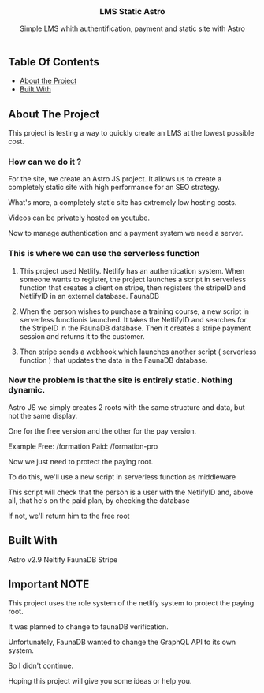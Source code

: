 <br/>
<p align="center">
  <h3 align="center">LMS Static Astro</h3>

  <p align="center">
    Simple LMS whith authentification, payment and static site with Astro
    <br/>
    <br/>
  </p>
</p>



## Table Of Contents

* [About the Project](#about-the-project)
* [Built With](#built-with)

## About The Project

This project is testing a way to quickly create an LMS at the lowest possible cost.

### How can we do it ?

For the site, we create an Astro JS project. It allows us to create a completely static site with high performance for an SEO strategy.

What's more, a completely static site has extremely low hosting costs.

Videos can be privately hosted on youtube.

Now to manage authentication and a payment system we need a server.

### This is where we can use the serverless function

1. This project used Netlify. Netlify has an authentication system. When someone wants to register, the project launches a script in serverless function that creates a client on stripe, then registers the stripeID and NetlifyID in an external database. FaunaDB


2. When the person wishes to purchase a training course, a new script in serverless functionis launched. It takes the NetlifyID and searches for the StripeID in the FaunaDB database. Then it creates a stripe payment session and returns it to the customer.

3. Then stripe sends a webhook which launches another script ( serverless function ) that updates the data in the FaunaDB database.


### Now the problem is that the site is entirely static. Nothing dynamic.

Astro JS we simply creates 2 roots with the same structure and data, but not the same display.

One for the free version and the other for the pay version.

Example Free: /formation Paid: /formation-pro

Now we just need to protect the paying root.

To do this, we'll use a new script in serverless function as middleware

This script will check that the person is a user with the NetlifyID and, above all, that he's on the paid plan, by checking the database

If not, we'll return him to the free root

## Built With

Astro v2.9 Neltify FaunaDB Stripe

## Important NOTE

This project uses the role system of the netlify system to protect the paying root.

It was planned to change to faunaDB verification.

Unfortunately, FaunaDB wanted to change the GraphQL API to its own system.

So I didn't continue. 

Hoping this project will give you some ideas or help you.